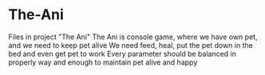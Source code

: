 # The-Ani
Files in project "The Ani"
The Ani is console game, where we have own pet, and we need to keep pet alive
We need feed, heal, put the pet down in the bed and even get pet to work
Every parameter should be balanced in properly way and enough to maintain pet alive and happy
